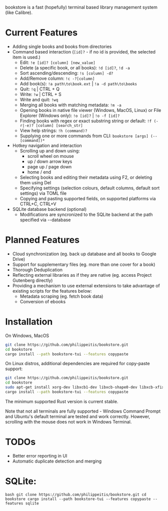 bookstore is a fast (hopefully) terminal based library management system (like Calibre).

# Current Features
- Adding single books and books from directories
- Command based interaction (`[id]?` - if no id is provided, the selected item is used.)
  - Edit: `!e [id]? [column] [new_value]`
  - Delete (a specific book, or all books): `!d [id]?`, `!d -a`
  - Sort ascending/descending: `!s [column] -d?`
  - Add/Remove column: `!c -?[column]`
  - Add book(s): `!a path\to\book.ext` | `!a -d path\to\books`
  - Quit: `!q` | CTRL + Q
  - Write: `!w` | CTRL + S
  - Write and quit: `!wq`
  - Merging all books with matching metadata: `!m -a`
  - Opening books in native file viewer (Windows, MacOS, Linux) or File Explorer (Windows only): `!o [id]?` | `!o -f [id]?`
  - Finding books with regex or exact substring string or default: `!f (-r|-e)? [column] [search_str]`
  - View help strings: `!h (command)?`
  - Supplying one or more commands from CLI: `bookstore [args] (-- [command])*`
- Hotkey navigation and interaction
  - Scrolling up and down using:
    - scroll wheel on mouse
    - up / down arrow keys
    - page up / page down
    - home / end
  - Selecting books and editing their metadata using F2, or deleting them using Del
  - Specifying settings (selection colours, default columns, default sort settings) via TOML file
  - Copying and pasting supported fields, on supported platforms via CTRL+C, CTRL+V
- SQLite database backend (optional)
  - Modifications are syncronized to the SQLite backend at the path specified via --database
# Planned Features
- Cloud synchronization (eg. back up database and all books to Google Drive)
- Support for supplementary files (eg. more than one cover for a book)
- Thorough Deduplication
- Reflecting external libraries as if they are native (eg. access Project Gutenberg directly)
- Providing a mechanism to use external extensions to take advantage of existing scripts for the features below:
  - Metadata scraping (eg. fetch book data)
  - Conversion of ebooks
  
# Installation

On Windows, MacOS
```bash
git clone https://github.com/philippeitis/bookstore.git
cd bookstore
cargo install --path bookstore-tui --features copypaste 
```

On Linux distros, additional dependencies are required for copy-paste support:
```bash
git clone https://github.com/philippeitis/bookstore.git
cd bookstore
sudo apt-get install xorg-dev libxcb1-dev libxcb-shape0-dev libxcb-xfixes0-dev
cargo install --path bookstore-tui --features copypaste
```

The minimum supported Rust version is current stable.

Note that not all terminals are fully supported - Windows Command Prompt and Ubuntu's default terminal are tested and work correctly. However, scrolling with the mouse does not work in Windows Terminal. 

# TODOs
- Better error reporting in UI
- Automatic duplicate detection and merging

# SQLite:
`bash
git clone https://github.com/philippeitis/bookstore.git
cd bookstore
cargo install --path bookstore-tui --features copypaste --features sqlite
`